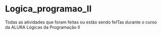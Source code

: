 # Logica_programao_II
Todas as atividades que foram feitas ou estão sendo feITas durante o curso da ALURA Lógicas da Programação II
